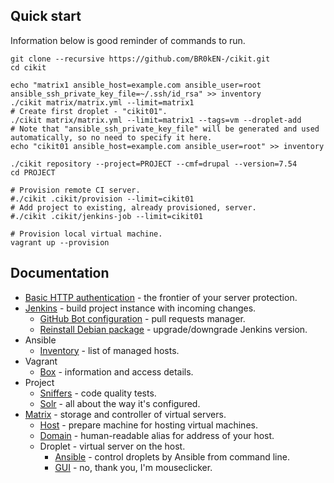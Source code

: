## Quick start

Information below is good reminder of commands to run.

```shell
git clone --recursive https://github.com/BR0kEN-/cikit.git
cd cikit

echo "matrix1 ansible_host=example.com ansible_user=root ansible_ssh_private_key_file=~/.ssh/id_rsa" >> inventory
./cikit matrix/matrix.yml --limit=matrix1
# Create first droplet - "cikit01".
./cikit matrix/matrix.yml --limit=matrix1 --tags=vm --droplet-add
# Note that "ansible_ssh_private_key_file" will be generated and used automatically, so no need to specify it here.
echo "cikit01 ansible_host=example.com ansible_user=root" >> inventory

./cikit repository --project=PROJECT --cmf=drupal --version=7.54
cd PROJECT

# Provision remote CI server.
#./cikit .cikit/provision --limit=cikit01
# Add project to existing, already provisioned, server.
#./cikit .cikit/jenkins-job --limit=cikit01

# Provision local virtual machine.
vagrant up --provision
```

## Documentation

- [Basic HTTP authentication](basic-http-auth) - the frontier of your server protection.
- [Jenkins](jenkins) - build project instance with incoming changes.
  - [GitHub Bot configuration](jenkins/github-bot) - pull requests manager.
  - [Reinstall Debian package](jenkins/reinstall-deb) - upgrade/downgrade Jenkins version.
- Ansible
  - [Inventory](ansible/inventory) - list of managed hosts.
- Vagrant
  - [Box](vagrant/box) - information and access details.
- Project
  - [Sniffers](project/sniffers) - code quality tests.
  - [Solr](project/solr) - all about the way it's configured.
- [Matrix](matrix) - storage and controller of virtual servers.
  - [Host](matrix/host) - prepare machine for hosting virtual machines.
  - [Domain](matrix/domain) - human-readable alias for address of your host.
  - Droplet - virtual server on the host.
    - [Ansible](matrix/droplet/ANSIBLE.md) - control droplets by Ansible from command line.
    - [GUI](matrix/droplet/UI.md) - no, thank you, I'm mouseclicker.
